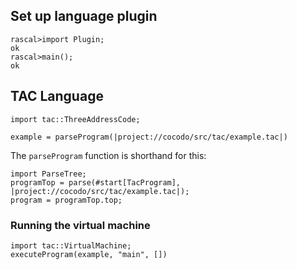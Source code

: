 
## Set up language plugin
```
rascal>import Plugin;
ok
rascal>main();
ok
```

## TAC Language
```
import tac::ThreeAddressCode;
```

```
example = parseProgram(|project://cocodo/src/tac/example.tac|)
```


The `parseProgram` function is shorthand for this:
```
import ParseTree;
programTop = parse(#start[TacProgram], |project://cocodo/src/tac/example.tac|);
program = programTop.top;
```


### Running the virtual machine
```
import tac::VirtualMachine;
executeProgram(example, "main", [])
```
